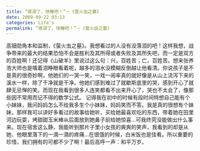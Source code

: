 ```yaml
---
title: “夜深了，快睡吧！”－《萤火虫之墓》
date: 2009-09-22 03:13
categories: Life's
permalink: “夜深了，快睡吧！”－《萤火虫之墓》
---
```


高钿勋角本和监制，《萤火虫之墓》。我想看过的人没有没落泪的吧！这样我想，战争带来的最大的结果恐怕不会是胜利及其所得或者失败及其所失吧，而一定是双方的百姓啊！还记得《山破羊》里说过这么句：兴，百姓苦；亡，百姓苦。想来张养浩大师也是噙着泪睁眼看着呢，越多的泪水没模糊反倒越让他看清。你说孩子是不是真的很奇妙啊，他她们的一哭一笑，一戏一闹率真的就好像是从山上流泻下来的溪水一样，除了干净就是干净。他她们感到难过了就歇斯底里的哭，感到开心了就肆无忌惮的笑。而现在我看到很多人连笑都看不出来开心了，哭也不太会了，像那些因不常用而记不得的数学公式。 记得我在初中的时候有段时间特想自己能有个小妹妹，我问妈妈怎么不给我多生个小妹妹，妈妈笑而不答。我是真的很想有个妹妹，那样我可以讲好多看过的故事给她听，买给她最喜欢吃的东西，带着她在田里河边玩耍，烤甜甜玉米棒从后面放到她鼻子前给她惊喜…可我终究没能做出什么事来。现在宿舍这么静，我能听到那片子里小女孩的爽爽的笑声，我看到的却是从她、他眼里落下的一滴一滴的疼痛…在很饿的时候，白米饭也是佳肴。所以重要的珍惜，我们拥有的可都不少了啊！最后高呼一声：和平万岁。